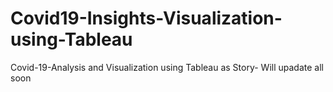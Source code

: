 # Covid19-Insights-Visualization-using-Tableau
Covid-19-Analysis and Visualization using Tableau as Story- Will upadate all soon
